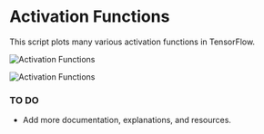 # Activation Functions

This script plots many various activation functions in TensorFlow.

![Activation Functions](../images/06_activation_funs1.png "Activation Functions")

![Activation Functions](../images/06_activation_funs2.png "Activation Functions")

### TO DO

 - Add more documentation, explanations, and resources.
